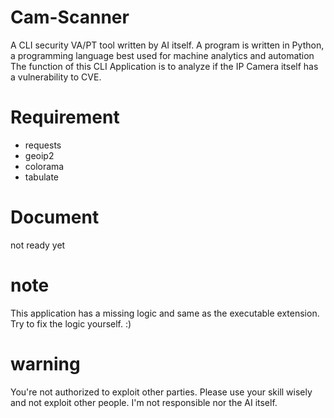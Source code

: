 # Cam-Scanner
A CLI security VA/PT tool written by AI itself. A program is written in Python, a programming language best used for machine analytics and automation 
The function of this CLI Application is to analyze if the IP Camera itself has a vulnerability to CVE.
# Requirement
- requests
- geoip2
- colorama
- tabulate
# Document
not ready yet
# note
This application has a missing logic and same as the executable extension.
Try to fix the logic yourself. :)

# warning
You're not authorized to exploit other parties. Please use your skill wisely and not exploit other people.
I'm not responsible nor the AI itself.

